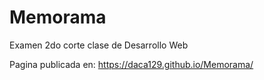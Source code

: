 # Memorama

Examen 2do corte clase de Desarrollo Web

Pagina publicada en: https://daca129.github.io/Memorama/
